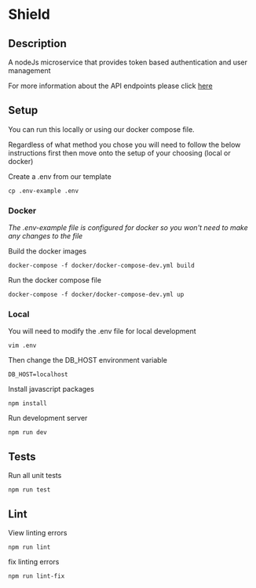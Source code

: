 # Shield

## Description
A nodeJs microservice that provides token based authentication and user management

For more information about the API endpoints please click [here](docs/API.md)

## Setup

You can run this locally or using our docker compose file.

Regardless of what method you chose you will need to follow the below instructions first then move onto 
the setup of your choosing (local or docker)

Create a .env from our template
```
cp .env-example .env
```

### Docker

*The .env-example file is configured for docker so you won't need to make any changes to the file*

Build the docker images

```
docker-compose -f docker/docker-compose-dev.yml build
```

Run the docker compose file
```
docker-compose -f docker/docker-compose-dev.yml up
```

### Local

You will need to modify the .env file for local development

```
vim .env
```

Then change the DB_HOST environment variable

```
DB_HOST=localhost
```

Install javascript packages
```
npm install
```

Run development server

```
npm run dev
```

## Tests

Run all unit tests
```
npm run test
```

## Lint

View linting errors
```
npm run lint
```

fix linting errors
```
npm run lint-fix
```
